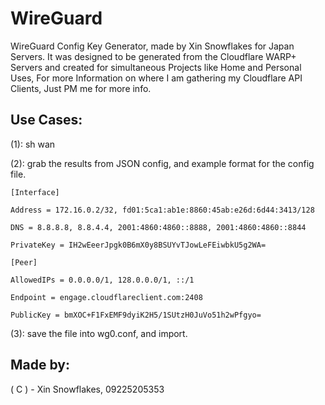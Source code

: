 # WireGuard
WireGuard Config Key Generator, made by Xin Snowflakes for Japan Servers. It was designed to be generated from the Cloudflare WARP+ Servers and created for simultaneous Projects like Home and Personal Uses, For more Information on where I am gathering my Cloudflare API Clients, Just PM me for more info.


## Use Cases:

(1): sh wan

(2): grab the results from JSON config, and example format for the config file.

`[Interface]`

`Address = 172.16.0.2/32, fd01:5ca1:ab1e:8860:45ab:e26d:6d44:3413/128`

`DNS = 8.8.8.8, 8.8.4.4, 2001:4860:4860::8888, 2001:4860:4860::8844`

`PrivateKey = IH2wEeerJpgk0B6mX0y8BSUYvTJowLeFEiwbkU5g2WA=`



`[Peer]`

`AllowedIPs = 0.0.0.0/1, 128.0.0.0/1, ::/1`

`Endpoint = engage.cloudflareclient.com:2408`

`PublicKey = bmXOC+F1FxEMF9dyiK2H5/1SUtzH0JuVo51h2wPfgyo=`

(3): save the file into wg0.conf, and import.


## Made by:

( C ) - Xin Snowflakes, 09225205353
